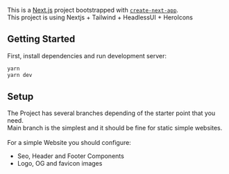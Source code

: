 This is a [Next.js](https://nextjs.org/) project bootstrapped with [`create-next-app`](https://github.com/vercel/next.js/tree/canary/packages/create-next-app).
<br/>
This project is using Nextjs + Tailwind + HeadlessUI + HeroIcons

## Getting Started

First, install dependencies and run development server:

```bash
yarn
yarn dev
```

## Setup

The Project has several branches depending of the starter point that you need. <br/>
Main branch is the simplest and it should be fine for static simple websites.<br/><br/>
For a simple Website you should configure: <br/>

- Seo, Header and Footer Components <br/>
- Logo, OG and favicon images

